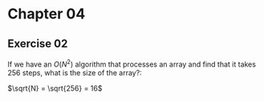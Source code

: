 
# Chapter 04

## Exercise 02

If we have an $O\left(N^2\right)$ algorithm that processes an array and find that it takes 256 steps, what is the size of the array?:

$\sqrt{N} = \sqrt{256} = 16$
